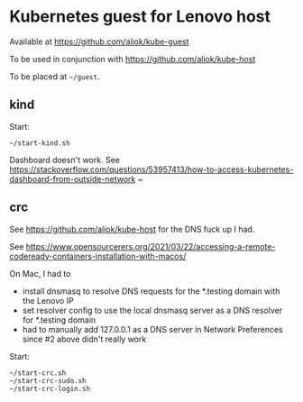 # Kubernetes guest for Lenovo host

Available at https://github.com/aliok/kube-guest

To be used in conjunction with https://github.com/aliok/kube-host

To be placed at `~/guest`.

## kind

Start:

```
~/start-kind.sh
```

Dashboard doesn't work. See https://stackoverflow.com/questions/53957413/how-to-access-kubernetes-dashboard-from-outside-network
~

## crc

See https://github.com/aliok/kube-host for the DNS fuck up I had.

See https://www.opensourcerers.org/2021/03/22/accessing-a-remote-codeready-containers-installation-with-macos/

On Mac, I had to
- install dnsmasq to resolve DNS requests for the *.testing domain with the Lenovo IP
- set resolver config to use the local dnsmasq server as a DNS resolver for *.testing domain
- had to manually add 127.0.0.1 as a DNS server in Network Preferences since #2 above didn't really work

Start:

```
~/start-crc.sh
~/start-crc-sudo.sh
~/start-crc-login.sh
```
